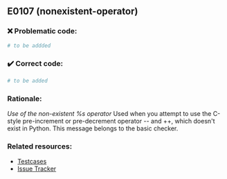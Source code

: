 ## E0107 (nonexistent-operator)

### :x: Problematic code:

```python
# to be addded
```

### :heavy_check_mark: Correct code:

```python
# to be added
```

### Rationale:

 *Use of the non-existent %s operator*
  Used when you attempt to use the C-style pre-increment or pre-decrement
  operator -- and ++, which doesn't exist in Python. This message belongs to
  the basic checker.



### Related resources:

- [Testcases](#)
- [Issue Tracker](https://github.com/PyCQA/pylint/issues?q=is%3Aissue+%22nonexistent-operator%22+OR+%22E0107%22)
